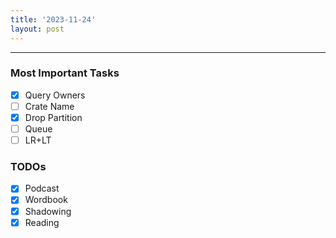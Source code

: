 ```yaml
---
title: '2023-11-24'
layout: post
---
```


---

### Most Important Tasks

- [x] Query Owners
- [ ] Crate Name
- [x] Drop Partition
- [ ] Queue
- [ ] LR+LT

### TODOs

- [x] Podcast
- [x] Wordbook
- [x] Shadowing
- [x] Reading
